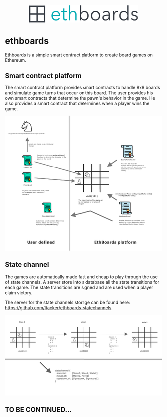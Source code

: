 <p align="center">
  <img width="350" height="55" src="public/assets/general/title.png">
</p>

# ethboards

Ethboards is a simple smart contract platform to create board games on Ethereum.

## Smart contract platform

The smart contract platform provides smart contracts to handle 8x8 boards and simulate game turns that occur on this board.
The user provides his own smart contracts that determine the pawn's behavior in the game. He also provides a smart contract that determines when a player wins the game.

<img src="public/assets/docs/SmartContracts1.png">

## State channel

The games are automatically made fast and cheap to play through the use of state channels.
A server store into a database all the state transitions for each game.
The state transitions are signed and are used when a player claim victory.

The server for the state channels storage can be found here: https://github.com/ltacker/ethboards-statechannels

<img src="public/assets/docs/StateChannel1.png">

## TO BE CONTINUED...